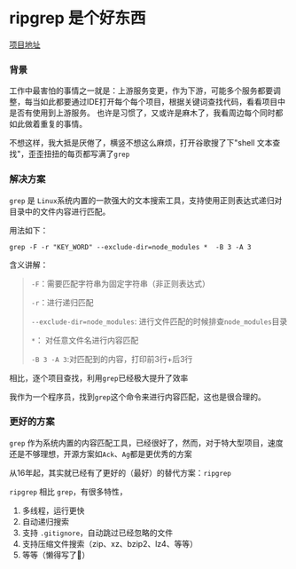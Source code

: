 # ripgrep 是个好东西

[项目地址](https://github.com/BurntSushi/ripgrep)


### 背景

工作中最害怕的事情之一就是：上游服务变更，作为下游，可能多个服务都要调整，每当如此都要通过IDE打开每个每个项目，根据关键词查找代码，看看项目中是否有使用到上游服务。
也许是习惯了，又或许是麻木了，我看周边每个同时都如此做着重复的事情。

不想这样，我大抵是厌倦了，横竖不想这么麻烦，打开谷歌搜了下"shell 文本查找"，歪歪扭扭的每页都写满了`grep`

<ImgView title="ripgrep" url="https://8.z.wiki/images/20220204/86d986c9244442048c80c9bc46395f65.png" />



### 解决方案

`grep` 是 `Linux`系统内置的一款强大的文本搜索工具，支持使用正则表达式递归对目录中的文件内容进行匹配。

用法如下：
```shell
grep -F -r "KEY_WORD" --exclude-dir=node_modules *  -B 3 -A 3
```

含义讲解：

> `-F`：需要匹配字符串为固定字符串（非正则表达式）
> 
> `-r`：进行递归匹配
> 
> `--exclude-dir=node_modules`: 进行文件匹配的时候排查`node_modules`目录
> 
> `*`： 对任意文件名进行内容匹配
> 
>  `-B 3 -A 3`:对匹配到的内容，打印前3行+后3行

相比，逐个项目查找，利用`grep`已经极大提升了效率

我作为一个程序员，找到`grep`这个命令来进行内容匹配，这也是很合理的。

<ImgView title="ripgrep" url="https://7.z.wiki/images/20220204/3f713382c9d44784baea3f0252419ab9.png" />


### 更好的方案

`grep` 作为系统内置的内容匹配工具，已经很好了，然而，对于特大型项目，速度还是不够理想，开源方案如`Ack`、`Ag`都是更优秀的方案

从16年起，其实就已经有了更好的（最好）的替代方案：`ripgrep`

<ImgView title="ripgrep" url="https://9.z.wiki/images/20220204/530d349519f34ee1bd2b8f181f391d69.gif" />

`ripgrep` 相比 `grep`，有很多特性，

1. 多线程，运行更快
2. 自动递归搜索
3. 支持 `.gitignore`，自动跳过已经忽略的文件
4. 支持压缩文件搜索（zip、xz、bzip2、lz4、等等）
5. 等等（懒得写了🤣）

<ImgView title="ripgrep" url="https://5.z.wiki/images/20220204/40caec342a1240438ff0a2c3ae63d85d.gif" />


